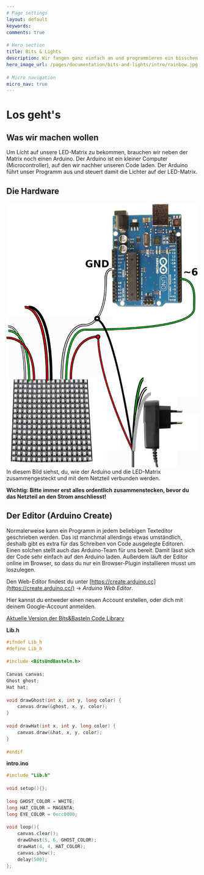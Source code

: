 ```yaml
---
# Page settings
layout: default
keywords:
comments: true

# Hero section
title: Bits & Lights
description: Wir fangen ganz einfach an und programmieren ein bisschen Licht auf eine LED-Matrix. Im Hintergrund haben wir ein bisschen was vorbereitet, sodass du mit ein paar ganz einfachen Zeilen Code deine ersten Bilder und Licht-Animationen auf deiner LED-Matrix siehst.
hero_image_url: /pages/documentation/bits-and-lights/intro/rainbow.jpg

# Micro navigation
micro_nav: true
---
```


# Los geht's

## Was wir machen wollen

Um Licht auf unsere LED-Matrix zu bekommen, brauchen wir neben der Matrix noch einen Arduino. Der Arduino ist ein kleiner Computer (Microcontroller), auf den wir nachher unseren Code laden. Der Arduino führt unser Programm aus und steuert damit die Lichter auf der LED-Matrix.

## Die Hardware

<a href="/pages/documentation/bits-and-lights/intro/arduino-led-hardware-setup.jpg" target="_blank"><img src="/pages/documentation/bits-and-lights/intro/arduino-led-hardware-setup.jpg" class="inline" alt="Der Aufbau mit Arduino und LED-Matrix"/></a>In diesem Bild siehst, du, wie der Arduino und die LED-Matrix zusammengesteckt und mit dem Netzteil verbunden werden.

**Wichtig: Bitte immer erst alles ordentlich zusammenstecken, bevor du das Netzteil an den Strom anschliesst!**

## Der Editor (Arduino Create)

Normalerweise kann ein Programm in jedem beliebigen Texteditor geschrieben werden. Das ist manchmal allerdings etwas umständlich, deshalb gibt es extra für das Schreiben von Code ausgelegte Editoren. Einen solchen stellt auch das Arduino-Team für uns bereit. Damit lässt sich der Code sehr einfach auf den Arduino laden. Außerdem läuft der Editor online im Browser, so dass du nur ein Browser-Plugin installieren musst um loszulegen.

Den Web-Editor findest du unter [https://create.arduino.cc](https://create.arduino.cc/) -> *Arduino Web Editor*. 

Hier kannst du entweder einen neuen Account erstellen, oder dich mit deinem Google-Account anmelden.

[Aktuelle Version der Bits&Basteln Code Library](/downloads/BitsUndBasteln.zip)

**Lib.h**
```c
#ifndef Lib_h
#define Lib_h

#include <BitsUndBasteln.h>

Canvas canvas;
Ghost ghost;
Hat hat;

void drawGhost(int x, int y, long color) {
    canvas.draw(&ghost, x, y, color);
}

void drawHat(int x, int y, long color) {
    canvas.draw(&hat, x, y, color);
}

#endif
```

**intro.ino**
```c
#include "Lib.h"

void setup(){};

long GHOST_COLOR = WHITE;
long HAT_COLOR = MAGENTA;
long EYE_COLOR = 0xcc0000;

void loop(){
    canvas.clear();
    drawGhost(5, 6, GHOST_COLOR);
    drawHat(4, 4, HAT_COLOR);
    canvas.show();
    delay(500);
};

```
